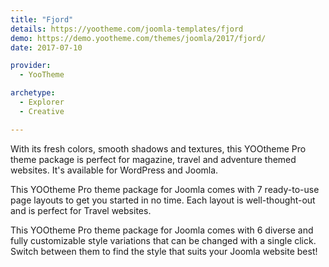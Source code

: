 ```yaml
---
title: "Fjord"
details: https://yootheme.com/joomla-templates/fjord
demo: https://demo.yootheme.com/themes/joomla/2017/fjord/
date: 2017-07-10

provider:
  - YooTheme

archetype:
  - Explorer
  - Creative

---
```


With its fresh colors, smooth shadows and textures, this YOOtheme Pro theme package is perfect for magazine, travel and adventure themed websites. It's available for WordPress and Joomla.

This YOOtheme Pro theme package for Joomla comes with 7 ready-to-use page layouts to get you started in no time. Each layout is well-thought-out and is perfect for Travel websites.

This YOOtheme Pro theme package for Joomla comes with 6 diverse and fully customizable style variations that can be changed with a single click. Switch between them to find the style that suits your Joomla website best!